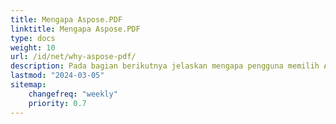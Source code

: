 ```yaml
---
title: Mengapa Aspose.PDF
linktitle: Mengapa Aspose.PDF
type: docs
weight: 10
url: /id/net/why-aspose-pdf/
description: Pada bagian berikutnya jelaskan mengapa pengguna memilih Aspose.PDF untuk .NET untuk bekerja dengan dokumen.
lastmod: "2024-03-05"
sitemap:
    changefreq: "weekly"
    priority: 0.7
---
```


